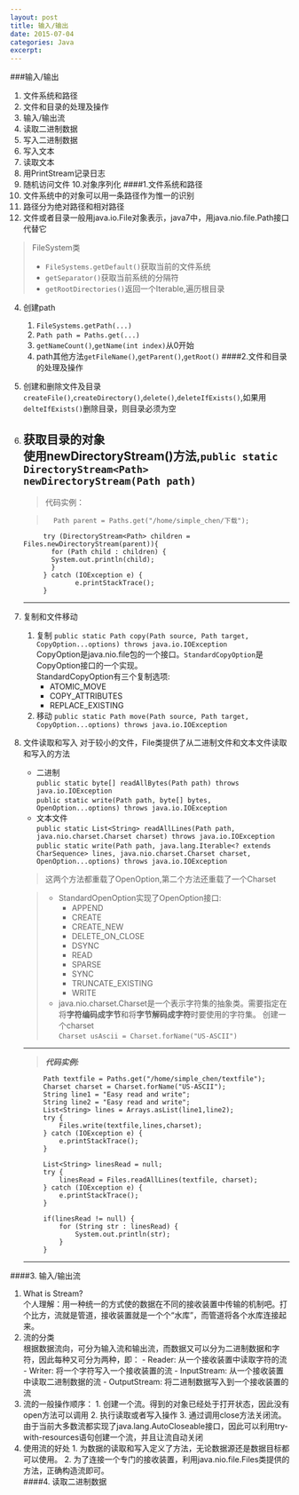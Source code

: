 ```yaml
---
layout: post
title: 输入/输出
date: 2015-07-04
categories: Java
excerpt: 
---
```

###输入/输出
1. 文件系统和路径
2. 文件和目录的处理及操作
3. 输入/输出流
4. 读取二进制数据
5. 写入二进制数据
6. 写入文本
7. 读取文本
8. 用PrintStream记录日志
9. 随机访问文件
10.对象序列化
####1.文件系统和路径  
1. 文件系统中的对象可以用一条路径作为惟一的识别  
2. 路径分为绝对路径和相对路径
3. 文件或者目录一般用java.io.File对象表示，java7中，用java.nio.file.Path接口代替它
> FileSystem类
> - `FileSystems.getDefault()`获取当前的文件系统   
> - `getSeparator()`获取当前系统的分隔符   
> - `getRootDirectories()`返回一个Iterable,遍历根目录   
4. 创建path 
    1. `FileSystems.getPath(...)`  
    2. `Path path = Paths.get(...)`
    3. `getNameCount()`,`getName(int index)`从0开始
    4. path其他方法`getFileName()`,`getParent()`,`getRoot()`
####2.文件和目录的处理及操作
1. 创建和删除文件及目录   
   `createFile()`,`createDirectory()`,`delete()`,`deleteIfExists()`,如果用`delteIfExists()`删除目录，则目录必须为空
2. 获取目录的对象  
   使用newDirectoryStream()方法,`public static DirectoryStream<Path> newDirectoryStream(Path path)`  
   ---
   >  代码实例：

    >	    Path parent = Paths.get("/home/simple_chen/下载");
        	try (DirectoryStream<Path> children = Files.newDirectoryStream(parent)){
        	  for (Path child : children) {
           	  System.out.println(child);
              }
            } catch (IOException e) {
             		e.printStackTrace();
            }   
   ---        

3. 复制和文件移动   
     1. 复制
       `public static Path copy(Path source, Path target, CopyOption...options) throws java.io.IOException`   
       CopyOption是java.nio.file包的一个接口。`StandardCopyOption`是CopyOption接口的一个实现。  
       StandardCopyOption有三个复制选项: 
        - ATOMIC_MOVE  
        - COPY_ATTRIBUTES   
        - REPLACE_EXISTING  
     2. 移动
        `public static Path move(Path source, Path target, CopyOption...options) throws java.io.IOException`   
4. 文件读取和写入
    对于较小的文件，File类提供了从二进制文件和文本文件读取和写入的方法
    - 二进制  
    `public static byte[] readAllBytes(Path path) throws java.io.IOException`  
    `public static write(Path path, byte[] bytes, OpenOption...options) throws java.io.IOException`
    - 文本文件  
    `public static List<String> readAllLines(Path path, java.nio.charset.Charset charset) throws java.io.IOException`
    `public static write(Path path, java.lang.Iterable<? extends CharSequence> lines, java.nio.charset.Charset charset, OpenOption...options) throws java.io.IOException`  

    >  这两个方法都重载了OpenOption,第二个方法还重载了一个Charset  	

    >  	- StandardOpenOption实现了OpenOption接口:  
    >   	-  APPEND  
    >   	-  CREATE  
    >       -  CREATE_NEW  
    >    	-  DELETE_ON_CLOSE   
    >    	-  DSYNC  
    >    	-  READ  
    >    	-  SPARSE  
    >    	-  SYNC  
    >    	-  TRUNCATE_EXISTING  
    >    	-  WRITE   
    >    - java.nio.charset.Charset是一个表示字符集的抽象类。需要指定在将**字符编码成字节**和将**字节解码成字符**时要使用的字符集。
    创建一个charset   
    `Charset usAscii = Charset.forName("US-ASCII")`  
    ---
    > ***代码实例:***  
    >		         
        	Path textfile = Paths.get("/home/simple_chen/textfile");
        	Charset charset = Charset.forName("US-ASCII");
        	String line1 = "Easy read and write";
        	String line2 = "Easy read and write";
        	List<String> lines = Arrays.asList(line1,line2);
        	try {
            	Files.write(textfile,lines,charset);
        	} catch (IOException e) {
            	e.printStackTrace();
        	}  
    >
        	List<String> linesRead = null;
        	try {
            	linesRead = Files.readAllLines(textfile, charset);
        	} catch (IOException e) {
            	e.printStackTrace();
        	}  
    >
        	if(linesRead != null) {
            	for (String str : linesRead) {
                	System.out.println(str);
            	}
        	}	
    ---    
####3. 输入/输出流
1. What is Stream?  
个人理解：用一种统一的方式使的数据在不同的接收装置中传输的机制吧。打个比方，流就是管道，接收装置就是一个个“水库”，而管道将各个水库连接起来。
2. 流的分类  
   根据数据流向，可分为输入流和输出流，而数据又可以分为二进制数据和字符，因此每种又可分为两种，即：
		- Reader: 从一个接收装置中读取字符的流
		- Writer: 将一个字符写入一个接收装置的流
		- InputStream: 从一个接收装置中读取二进制数据的流
		- OutputStream: 将二进制数据写入到一个接收装置的流		
3. 流的一般操作顺序：
		1. 创建一个流。得到的对象已经处于打开状态，因此没有open方法可以调用
		2. 执行读取或者写入操作
		3. 通过调用close方法关闭流。由于当前大多数流都实现了java.lang.AutoCloseable接口，因此可以利用try-with-resources语句创建一个流，并且让流自动关闭
4. 使用流的好处
 		1. 为数据的读取和写入定义了方法，无论数据源还是数据目标都可以使用。
 		2. 为了连接一个专门的接收装置，利用java.nio.file.Files类提供的方法，正确构造流即可。  
####4. 读取二进制数据

